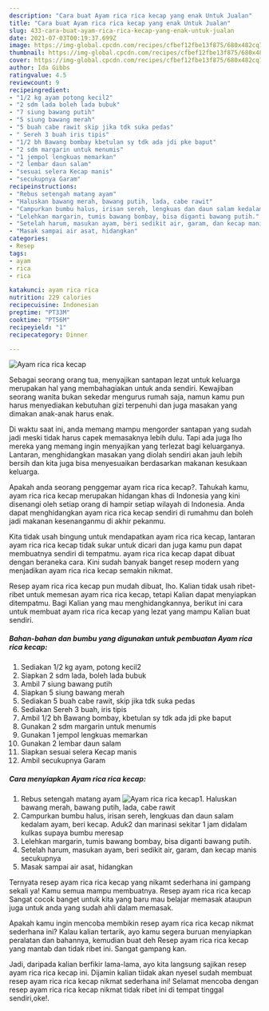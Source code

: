 ```yaml
---
description: "Cara buat Ayam rica rica kecap yang enak Untuk Jualan"
title: "Cara buat Ayam rica rica kecap yang enak Untuk Jualan"
slug: 433-cara-buat-ayam-rica-rica-kecap-yang-enak-untuk-jualan
date: 2021-07-03T00:19:37.699Z
image: https://img-global.cpcdn.com/recipes/cfbef12fbe13f875/680x482cq70/ayam-rica-rica-kecap-foto-resep-utama.jpg
thumbnail: https://img-global.cpcdn.com/recipes/cfbef12fbe13f875/680x482cq70/ayam-rica-rica-kecap-foto-resep-utama.jpg
cover: https://img-global.cpcdn.com/recipes/cfbef12fbe13f875/680x482cq70/ayam-rica-rica-kecap-foto-resep-utama.jpg
author: Ida Gibbs
ratingvalue: 4.5
reviewcount: 9
recipeingredient:
- "1/2 kg ayam potong kecil2"
- "2 sdm lada boleh lada bubuk"
- "7 siung bawang putih"
- "5 siung bawang merah"
- "5 buah cabe rawit skip jika tdk suka pedas"
- " Sereh 3 buah iris tipis"
- "1/2 bh Bawang bombay kbetulan sy tdk ada jdi pke baput"
- "2 sdm margarin untuk menumis"
- "1 jempol lengkuas memarkan"
- "2 lembar daun salam"
- "sesuai selera Kecap manis"
- "secukupnya Garam"
recipeinstructions:
- "Rebus setengah matang ayam"
- "Haluskan bawang merah, bawang putih, lada, cabe rawit"
- "Campurkan bumbu halus, irisan sereh, lengkuas dan daun salam kedalam ayam, beri kecap. Aduk2 dan marinasi sekitar 1 jam didalam kulkas supaya bumbu meresap"
- "Lelehkan margarin, tumis bawang bombay, bisa diganti bawang putih."
- "Setelah harum, masukan ayam, beri sedikit air, garam, dan kecap manis secukupnya"
- "Masak sampai air asat, hidangkan"
categories:
- Resep
tags:
- ayam
- rica
- rica

katakunci: ayam rica rica 
nutrition: 229 calories
recipecuisine: Indonesian
preptime: "PT33M"
cooktime: "PT56M"
recipeyield: "1"
recipecategory: Dinner

---
```



![Ayam rica rica kecap](https://img-global.cpcdn.com/recipes/cfbef12fbe13f875/680x482cq70/ayam-rica-rica-kecap-foto-resep-utama.jpg)

Sebagai seorang orang tua, menyajikan santapan lezat untuk keluarga merupakan hal yang membahagiakan untuk anda sendiri. Kewajiban seorang  wanita bukan sekedar mengurus rumah saja, namun kamu pun harus menyediakan kebutuhan gizi terpenuhi dan juga masakan yang dimakan anak-anak harus enak.

Di waktu  saat ini, anda memang mampu mengorder santapan yang sudah jadi meski tidak harus capek memasaknya lebih dulu. Tapi ada juga lho mereka yang memang ingin menyajikan yang terlezat bagi keluarganya. Lantaran, menghidangkan masakan yang diolah sendiri akan jauh lebih bersih dan kita juga bisa menyesuaikan berdasarkan makanan kesukaan keluarga. 



Apakah anda seorang penggemar ayam rica rica kecap?. Tahukah kamu, ayam rica rica kecap merupakan hidangan khas di Indonesia yang kini disenangi oleh setiap orang di hampir setiap wilayah di Indonesia. Anda dapat menghidangkan ayam rica rica kecap sendiri di rumahmu dan boleh jadi makanan kesenanganmu di akhir pekanmu.

Kita tidak usah bingung untuk mendapatkan ayam rica rica kecap, lantaran ayam rica rica kecap tidak sukar untuk dicari dan juga kamu pun dapat membuatnya sendiri di tempatmu. ayam rica rica kecap dapat dibuat dengan beraneka cara. Kini sudah banyak banget resep modern yang menjadikan ayam rica rica kecap semakin nikmat.

Resep ayam rica rica kecap pun mudah dibuat, lho. Kalian tidak usah ribet-ribet untuk memesan ayam rica rica kecap, tetapi Kalian dapat menyiapkan ditempatmu. Bagi Kalian yang mau menghidangkannya, berikut ini cara untuk membuat ayam rica rica kecap yang lezat yang mampu Kalian buat sendiri.

<!--inarticleads1-->

##### Bahan-bahan dan bumbu yang digunakan untuk pembuatan Ayam rica rica kecap:

1. Sediakan 1/2 kg ayam, potong kecil2
1. Siapkan 2 sdm lada, boleh lada bubuk
1. Ambil 7 siung bawang putih
1. Siapkan 5 siung bawang merah
1. Sediakan 5 buah cabe rawit, skip jika tdk suka pedas
1. Sediakan  Sereh 3 buah, iris tipis
1. Ambil 1/2 bh Bawang bombay, kbetulan sy tdk ada jdi pke baput
1. Gunakan 2 sdm margarin untuk menumis
1. Gunakan 1 jempol lengkuas memarkan
1. Gunakan 2 lembar daun salam
1. Siapkan sesuai selera Kecap manis
1. Ambil secukupnya Garam




<!--inarticleads2-->

##### Cara menyiapkan Ayam rica rica kecap:

1. Rebus setengah matang ayam
<img src="https://img-global.cpcdn.com/steps/e57d0569501dcd23/160x128cq70/ayam-rica-rica-kecap-langkah-memasak-1-foto.jpg" alt="Ayam rica rica kecap">1. Haluskan bawang merah, bawang putih, lada, cabe rawit
1. Campurkan bumbu halus, irisan sereh, lengkuas dan daun salam kedalam ayam, beri kecap. Aduk2 dan marinasi sekitar 1 jam didalam kulkas supaya bumbu meresap
1. Lelehkan margarin, tumis bawang bombay, bisa diganti bawang putih.
1. Setelah harum, masukan ayam, beri sedikit air, garam, dan kecap manis secukupnya
1. Masak sampai air asat, hidangkan




Ternyata resep ayam rica rica kecap yang nikamt sederhana ini gampang sekali ya! Kamu semua mampu membuatnya. Resep ayam rica rica kecap Sangat cocok banget untuk kita yang baru mau belajar memasak ataupun juga untuk anda yang sudah ahli dalam memasak.

Apakah kamu ingin mencoba membikin resep ayam rica rica kecap nikmat sederhana ini? Kalau kalian tertarik, ayo kamu segera buruan menyiapkan peralatan dan bahannya, kemudian buat deh Resep ayam rica rica kecap yang mantab dan tidak ribet ini. Sangat gampang kan. 

Jadi, daripada kalian berfikir lama-lama, ayo kita langsung sajikan resep ayam rica rica kecap ini. Dijamin kalian tiidak akan nyesel sudah membuat resep ayam rica rica kecap nikmat sederhana ini! Selamat mencoba dengan resep ayam rica rica kecap nikmat tidak ribet ini di tempat tinggal sendiri,oke!.

